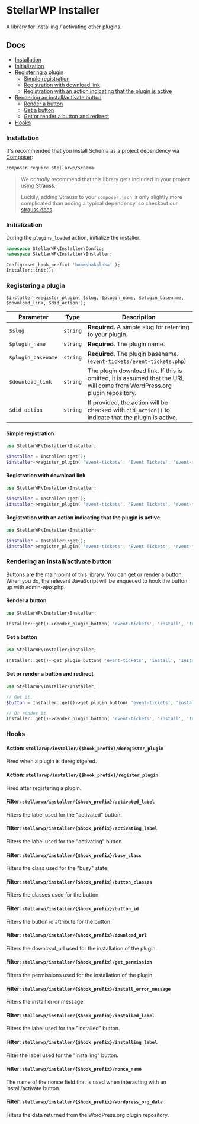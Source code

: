 # StellarWP Installer

A library for installing / activating other plugins.

## Docs

* [Installation](#installation)
* [Initialization](#initialization)
* [Registering a plugin](#registering-a-plugin)
  * [Simple registration](#simple-registration)
  * [Registration with download link](#registration-with-download-link)
  * [Registration with an action indicating that the plugin is active](#registration-with-an-action-indicating-that-the-plugin-is-active)
* [Rendering an install/activate button](#rendering-an-install-activate-button)
  * [Render a button](#render-a-button)
  * [Get a button](#get-a-button)
  * [Get or render a button and redirect](#get-or-render-a-button-and-redirect)
* [Hooks](#hooks)

### Installation

It's recommended that you install Schema as a project dependency via [Composer](https://getcomposer.org/):

```bash
composer require stellarwp/schema
```

> We _actually_ recommend that this library gets included in your project using [Strauss](https://github.com/BrianHenryIE/strauss).
>
> Luckily, adding Strauss to your `composer.json` is only slightly more complicated than adding a typical dependency, so checkout our [strauss docs](https://github.com/stellarwp/global-docs/blob/main/docs/strauss-setup.md).

### Initialization

During the `plugins_loaded` action, initialize the installer.

```php
namespace StellarWP\Installer\Config;
namespace StellarWP\Installer\Installer;

Config::set_hook_prefix( 'boomshakalaka' );
Installer::init();
```

### Registering a plugin

`$installer->register_plugin( $slug, $plugin_name, $plugin_basename, $download_link, $did_action );`

| Parameter | Type | Description                                                                                                              |
| --- | --- |--------------------------------------------------------------------------------------------------------------------------|
| `$slug` | `string` | **Required.** A simple slug for referring to your plugin.                                                                |
| `$plugin_name` | `string` | **Required.** The plugin name.                                                                                           |
| `$plugin_basename` | `string` | **Required.** The plugin basename. (`event-tickets/event-tickets.php`)                                                   |
| `$download_link` | `string` | The plugin download link. If this is omitted, it is assumed that the URL will come from WordPress.org plugin repository. |
| `$did_action` | `string` | If provided, the action will be checked with `did_action()` to indicate that the plugin is active.                       |

#### Simple registration

```php
use StellarWP\Installer\Installer;

$installer = Installer::get();
$installer->register_plugin( 'event-tickets', 'Event Tickets', 'event-tickets/event-tickets.php' );
```

#### Registration with download link

```php
use StellarWP\Installer\Installer;

$installer = Installer::get();
$installer->register_plugin( 'event-tickets', 'Event Tickets', 'event-tickets/event-tickets.php', 'https://example.com/event-tickets.zip' );
```

#### Registration with an action indicating that the plugin is active

```php
use StellarWP\Installer\Installer;

$installer = Installer::get();
$installer->register_plugin( 'event-tickets', 'Event Tickets', 'event-tickets/event-tickets.php', null, 'event_tickets_plugin_loaded' );
```

### Rendering an install/activate button

Buttons are the main point of this library. You can get or render a button. When you do, the relevant JavaScript will be enqueued to hook the button up with admin-ajax.php.

#### Render a button

```php
use StellarWP\Installer\Installer;

Installer::get()->render_plugin_button( 'event-tickets', 'install', 'Install Event Tickets' );
```

#### Get a button

```php
use StellarWP\Installer\Installer;

Installer::get()->get_plugin_button( 'event-tickets', 'install', 'Install Event Tickets' );
```

#### Get or render a button and redirect

```php
use StellarWP\Installer\Installer;

// Get it.
$button = Installer::get()->get_plugin_button( 'event-tickets', 'install', 'Install Event Tickets', $redirect_url );

// Or render it.
Installer::get()->render_plugin_button( 'event-tickets', 'install', 'Install Event Tickets', $redirect_url );
```

### Hooks

#### Action: `stellarwp/installer/{$hook_prefix}/deregister_plugin`

Fired when a plugin is deregistgered.

#### Action: `stellarwp/installer/{$hook_prefix}/register_plugin`

Fired after registering a plugin.

#### Filter: `stellarwp/installer/{$hook_prefix}/activated_label`

Filters the label used for the "activated" button.

#### Filter: `stellarwp/installer/{$hook_prefix}/activating_label`

Filters the label used for the "activating" button.

#### Filter: `stellarwp/installer/{$hook_prefix}/busy_class`

Filters the class used for the "busy" state.

#### Filter: `stellarwp/installer/{$hook_prefix}/button_classes`

Filters the classes used for the button.

#### Filter: `stellarwp/installer/{$hook_prefix}/button_id`

Filters the button id attribute for the button.

#### Filter: `stellarwp/installer/{$hook_prefix}/download_url`

Filters the download_url used for the installation of the plugin.

#### Filter: `stellarwp/installer/{$hook_prefix}/get_permission`

Filters the permissions used for the installation of the plugin.

#### Filter: `stellarwp/installer/{$hook_prefix}/install_error_message`

Filters the install error message.

#### Filter: `stellarwp/installer/{$hook_prefix}/installed_label`

Filters the label used for the "installed" button.

#### Filter: `stellarwp/installer/{$hook_prefix}/installing_label`

Filter the label used for the "installing" button.

#### Filter: `stellarwp/installer/{$hook_prefix}/nonce_name`

The name of the nonce field that is used when interacting with an install/activate button.

#### Filter: `stellarwp/installer/{$hook_prefix}/wordpress_org_data`

Filters the data returned from the WordPress.org plugin repository.
